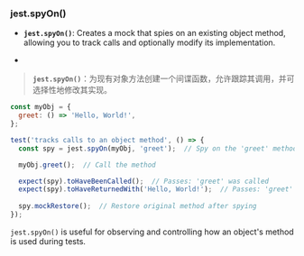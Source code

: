 ### jest.spyOn()

- **`jest.spyOn()`**: Creates a mock that spies on an existing object method, allowing you to track calls and optionally modify its implementation.

- <audio src="..\..\mp3\__`jest.spyOn().mp3"></audio>

> **`jest.spyOn()`**：为现有对象方法创建一个间谍函数，允许跟踪其调用，并可选择性地修改其实现。
>
> <audio src="..\..\mp3\`jest.spyOn()`：.mp3"></audio>

```js
const myObj = {
  greet: () => 'Hello, World!',
};

test('tracks calls to an object method', () => {
  const spy = jest.spyOn(myObj, 'greet');  // Spy on the 'greet' method

  myObj.greet();  // Call the method

  expect(spy).toHaveBeenCalled();  // Passes: 'greet' was called
  expect(spy).toHaveReturnedWith('Hello, World!');  // Passes: 'greet' returned 'Hello, World!'
  
  spy.mockRestore();  // Restore original method after spying
});
```

<audio src="..\..\mp3/这段代码展示了如何使用 Jes (10).mp3"></audio>

`jest.spyOn()` is useful for observing and controlling how an object's method is used during tests.